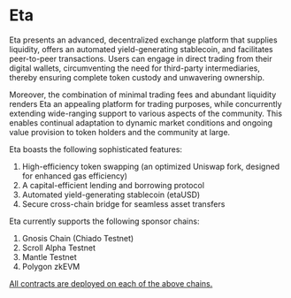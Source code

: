 # Eta

Eta presents an advanced, decentralized exchange platform that supplies liquidity, offers an automated yield-generating stablecoin, and facilitates peer-to-peer transactions. Users can engage in direct trading from their digital wallets, circumventing the need for third-party intermediaries, thereby ensuring complete token custody and unwavering ownership.

Moreover, the combination of minimal trading fees and abundant liquidity renders Eta an appealing platform for trading purposes, while concurrently extending wide-ranging support to various aspects of the community. This enables continual adaptation to dynamic market conditions and ongoing value provision to token holders and the community at large.

Eta boasts the following sophisticated features:

1. High-efficiency token swapping (an optimized Uniswap fork, designed for enhanced gas efficiency)
2. A capital-efficient lending and borrowing protocol
3. Automated yield-generating stablecoin (etaUSD)
4. Secure cross-chain bridge for seamless asset transfers


Eta currently supports the following sponsor chains:

1. Gnosis Chain (Chiado Testnet)
2. Scroll Alpha Testnet
3. Mantle Testnet
4. Polygon zkEVM

[All contracts are deployed on each of the above chains.](https://github.com/ozeliger/eta/blob/dev/src/constants/deployments.json)
